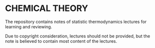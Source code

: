 # CHEMICAL THEORY

The repository contains notes of statistic thermodynamics lectures for learning and reviewing.

Due to copyright consideration, lectures should not be provided, but the note is believed to contain most content of the lectures.
